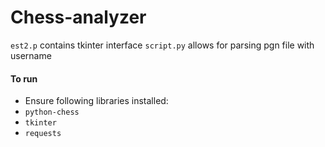 # Chess-analyzer
`est2.p` contains tkinter interface
`script.py` allows for parsing pgn file with username


#### To run

* Ensure following libraries installed:
* `python-chess`
* `tkinter`
* `requests`

  
